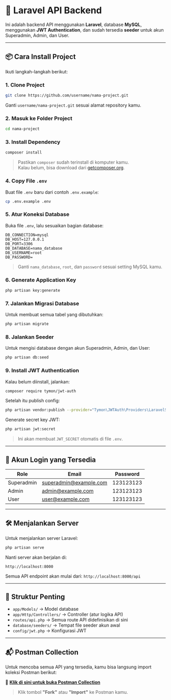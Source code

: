 # 🚀 Laravel API Backend

Ini adalah backend API menggunakan **Laravel**, database **MySQL**, menggunakan **JWT Authentication**, dan sudah tersedia **seeder** untuk akun Superadmin, Admin, dan User.

---

## 📦 Cara Install Project

Ikuti langkah-langkah berikut:

### 1. Clone Project

```bash
git clone https://github.com/username/nama-project.git
```

Ganti `username/nama-project.git` sesuai alamat repository kamu.

### 2. Masuk ke Folder Project

```bash
cd nama-project
```

### 3. Install Dependency

```bash
composer install
```

> Pastikan `composer` sudah terinstall di komputer kamu.  
Kalau belum, bisa download dari [getcomposer.org](https://getcomposer.org/).

### 4. Copy File `.env`

Buat file `.env` baru dari contoh `.env.example`:

```bash
cp .env.example .env
```

### 5. Atur Koneksi Database

Buka file `.env`, lalu sesuaikan bagian database:

```dotenv
DB_CONNECTION=mysql
DB_HOST=127.0.0.1
DB_PORT=3306
DB_DATABASE=nama_database
DB_USERNAME=root
DB_PASSWORD=
```

> Ganti `nama_database`, `root`, dan `password` sesuai setting MySQL kamu.

### 6. Generate Application Key

```bash
php artisan key:generate
```

### 7. Jalankan Migrasi Database

Untuk membuat semua tabel yang dibutuhkan:

```bash
php artisan migrate
```

### 8. Jalankan Seeder

Untuk mengisi database dengan akun Superadmin, Admin, dan User:

```bash
php artisan db:seed
```

### 9. Install JWT Authentication

Kalau belum diinstall, jalankan:

```bash
composer require tymon/jwt-auth
```

Setelah itu publish config:

```bash
php artisan vendor:publish --provider="Tymon\JWTAuth\Providers\LaravelServiceProvider"
```

Generate secret key JWT:

```bash
php artisan jwt:secret
```

> Ini akan membuat `JWT_SECRET` otomatis di file `.env`.

---

## 🔐 Akun Login yang Tersedia

| Role        | Email                      | Password    |
|-------------|-----------------------------|-------------|
| Superadmin  | superadmin@example.com       | 123123123   |
| Admin       | admin@example.com            | 123123123   |
| User        | user@example.com             | 123123123   |

---

## 🛠️ Menjalankan Server

Untuk menjalankan server Laravel:

```bash
php artisan serve
```

Nanti server akan berjalan di:

```
http://localhost:8000
```

Semua API endpoint akan mulai dari: `http://localhost:8000/api`

---

## 📂 Struktur Penting

- `app/Models/` → Model database
- `app/Http/Controllers/` → Controller (atur logika API)
- `routes/api.php` → Semua route API didefinisikan di sini
- `database/seeders/` → Tempat file seeder akun awal
- `config/jwt.php` → Konfigurasi JWT

---

## 📬 Postman Collection

Untuk mencoba semua API yang tersedia, kamu bisa langsung import koleksi Postman berikut:

🔗 [**Klik di sini untuk buka Postman Collection**](https://www.postman.com/docking-module-geologist-14760347/workspace/public-workspace/collection/19083551-de52498a-08d0-4ee3-b1e4-e9e682dcef5a?action=share&creator=19083551)

> Klik tombol **"Fork"** atau **"Import"** ke Postman kamu.

